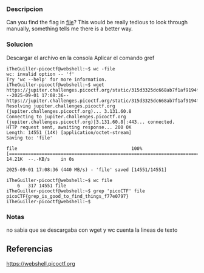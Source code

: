 

### Descripcion
Can you find the flag in [file](https://jupiter.challenges.picoctf.org/static/315d3325dc668ab7f1af9194f2de7e7a/file)? This would be really tedious to look through manually, something tells me there is a better way.

### Solucion
Descargar el archivo en la consola 
Aplicar el comando gref

```
iTheGuiller-picoctf@webshell:~$ wc -file
wc: invalid option -- 'f'
Try 'wc --help' for more information.
iTheGuiller-picoctf@webshell:~$ wget https://jupiter.challenges.picoctf.org/static/315d3325dc668ab7f1af9194f2de7e7a/file
--2025-09-01 17:08:36--  https://jupiter.challenges.picoctf.org/static/315d3325dc668ab7f1af9194f2de7e7a/file
Resolving jupiter.challenges.picoctf.org (jupiter.challenges.picoctf.org)... 3.131.60.8
Connecting to jupiter.challenges.picoctf.org (jupiter.challenges.picoctf.org)|3.131.60.8|:443... connected.
HTTP request sent, awaiting response... 200 OK
Length: 14551 (14K) [application/octet-stream]
Saving to: 'file'

file                                          100%[================================================================================================>]  14.21K  --.-KB/s    in 0s      

2025-09-01 17:08:36 (440 MB/s) - 'file' saved [14551/14551]

iTheGuiller-picoctf@webshell:~$ wc file
    6   317 14551 file
iTheGuiller-picoctf@webshell:~$ grep 'picoCTF' file
picoCTF{grep_is_good_to_find_things_f77e0797}
iTheGuiller-picoctf@webshell:~$ 
```

### Notas
no sabia que se descargaba con wget y wc cuenta la lineas de texto

## Referencias
https://webshell.picoctf.org